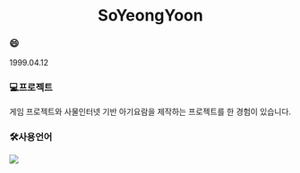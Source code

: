 <h1 align="center"> SoYeongYoon</h1>

<h3>😄</h3>
1999.04.12

<h3>💻프로젝트</h3>
게임 프로젝트와 사물인터넷 기반 아기요람을 제작하는 프로젝트를 한 경험이 있습니다.

<h3>🛠사용언어</h3>
<div>
  <img src="https://img.shields.io/badge/Java-007396.svg?style=flat-square&logo=Java&logoColor=white"/>
  <img src="https://img.shields.io/badge/C++-00599C.svg?style=flat-squaret&logo=cplusplus&logoColor=white"/>
  <img src="https://img.shields.io/badge/C#-512BD4.svg?style=flat-square&logo=csharp&logoColor=white"/>
  <img alt="C#"src="https://img.shields.io/badge/C#-512BD4.svg?style=flat-square&logo=C#&logoColor=white"/>
  
</div>
